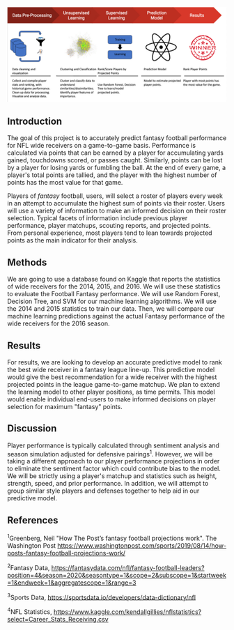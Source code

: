 ![Summary Figure](/images/Fantasy_Football_ML_summary_figure.jpg)
## Introduction

The goal of this project is to accurately predict fantasy football performance for NFL wide receivers on a game-to-game basis. Performance is calculated via points that can be earned by a player for accumulating yards gained, touchdowns scored, or passes caught. Similarly, points can be lost by a player for losing yards or fumbling the ball. At the end of every game, a player's total points are tallied, and the player with the highest number of points has the most value for that game.

Players of *fantasy* football, users, will select a roster of players every week in an attempt to accumulate the highest sum of points via their roster. Users will use a variety of information to make an informed decision on their roster selection. Typical facets of information include previous player performance, player matchups, scouting reports, and projected points. From personal experience, most players tend to lean towards projected points as the main indicator for their analysis.


## Methods

We are going to use a database found on Kaggle that reports the statistics of wide receivers for the 2014, 2015, and 2016. We will use these statistics to evaluate the Football Fantasy performance. We will use Random Forest, Decision Tree, and SVM for our machine learning algorithms. We will use the 2014 and 2015 statistics to train our data. Then, we will compare our machine learning predictions against the actual Fantasy performance of the wide receivers for the 2016 season.

## Results

For results, we are looking to develop an accurate predictive model to rank the best wide receiver in a fantasy league line-up. This predictive model would give the  best recommendation for a wide receiver with the highest projected points in the league game-to-game matchup. We plan to extend the learning model to other player positions, as time permits. This model would enable individual end-users to make informed decisions on player selection for maximum "fantasy" points.

## Discussion

Player performance is typically calculated through sentiment analysis and season simulation adjusted for defensive pairings<sup>1</sup>. However, we will be taking a different approach to our player performance projections in order to eliminate the sentiment factor which could contribute bias to the model. We will be strictly using a player's matchup and statistics such as height, strength, speed, and prior performance. In addition, we will attempt to group similar style players and defenses together to help aid in our predictive model. 

## References
<sup>1</sup>Greenberg, Neil "How The Post’s fantasy football projections work". The Washington Post
https://www.washingtonpost.com/sports/2019/08/14/how-posts-fantasy-football-projections-work/

<sup>2</sup>Fantasy Data, https://fantasydata.com/nfl/fantasy-football-leaders?position=4&season=2020&seasontype=1&scope=2&subscope=1&startweek=1&endweek=1&aggregatescope=1&range=3

<sup>3</sup>Sports Data, https://sportsdata.io/developers/data-dictionary/nfl

<sup>4</sup>NFL Statistics, https://www.kaggle.com/kendallgillies/nflstatistics?select=Career_Stats_Receiving.csv
